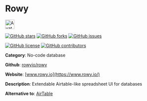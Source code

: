 
# Rowy 

<a href="https://www.rowy.io/"><img src="https://icons.duckduckgo.com/ip3/www.rowy.io.ico" alt="Avatar" width="30" height="30" /></a>

[![GitHub stars](https://img.shields.io/github/stars/rowyio/rowy.svg?style=social&label=Star&maxAge=2592000)](https://GitHub.com/rowyio/rowy/stargazers/) [![GitHub forks](https://img.shields.io/github/forks/rowyio/rowy.svg?style=social&label=Fork&maxAge=2592000)](https://GitHub.com/rowyio/rowy/network/) [![GitHub issues](https://img.shields.io/github/issues/rowyio/rowy.svg)](https://GitHub.com/Nrowyio/rowy/issues/)

[![GitHub license](https://img.shields.io/github/license/rowyio/rowy.svg)](https://github.com/rowyio/rowy/blob/master/LICENSE) [![GitHub contributors](https://img.shields.io/github/contributors/rowyio/rowy.svg)](https://GitHub.com/rowyio/rowy/graphs/contributors/) 

**Category**: No-code database

**Github**: [rowyio/rowy](https://github.com/rowyio/rowy)

**Website**: [www.rowy.io](https://www.rowy.io/)

**Description**:
Extendable Airtable-like spreadsheet UI for databases

**Alternative to**: [AirTable](https://www.airtable.com/)
